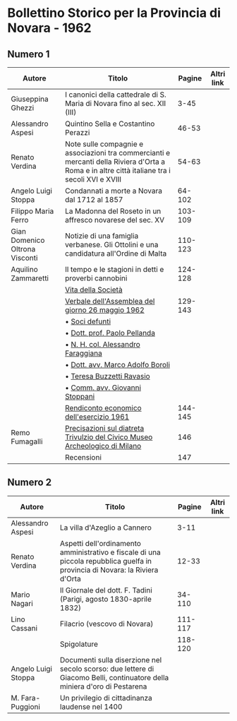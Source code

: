 # Bollettino Storico per la Provincia di Novara - 1962

## Numero 1

| Autore                         | Titolo                                                                                                                                         | Pagine  | Altri link |
|--------------------------------|------------------------------------------------------------------------------------------------------------------------------------------------|---------|------------|
| Giuseppina Ghezzi              | I canonici della cattedrale di S. Maria di Novara fino al sec. XII (III)                                                                       | 3-45    |            |
| Alessandro Aspesi              | Quintino Sella e Costantino Perazzi                                                                                                            | 46-53   |            |
| Renato Verdina                 | Note sulle compagnie e associazioni tra commercianti e mercanti della Riviera d'Orta a Roma e in altre città italiane tra i secoli XVI e XVIII | 54-63   |            |
| Angelo Luigi Stoppa            | Condannati a morte a Novara dal 1712 al 1857                                                                                                   | 64-102  |            |
| Filippo Maria Ferro            | La Madonna del Roseto in un affresco novarese del sec. XV                                                                                      | 103-109 |            |
| Gian Domenico Oltrona Visconti | Notizie di una famiglia verbanese. Gli Ottolini e una candidatura all'Ordine di Malta                                                          | 110-123 |            |
| Aquilino Zammaretti            | Il tempo e le stagioni in detti e proverbi cannobini                                                                                           | 124-128 |            |
|                                | [Vita della Società](http://www.ssno.it/BSPNo/bspn_vita62.html#620)                                                                            |         |            |
|                                | [Verbale dell'Assemblea del giorno 26 maggio 1962](http://www.ssno.it/BSPNo/bspn_vita62.html#621)                                              | 129-143 |            |
|                                | • [Soci defunti](http://www.ssno.it/BSPNo/bspn_vita62.html#623)                                                                                |         |            |
|                                | • [Dott. prof. Paolo Pellanda](http://www.ssno.it/BSPNo/bspn_vita62.html#623-1)                                                                |         |            |
|                                | • [N. H. col. Alessandro Faraggiana](http://www.ssno.it/BSPNo/bspn_vita62.html#623-2)                                                          |         |            |
|                                | • [Dott. avv. Marco Adolfo Boroli](http://www.ssno.it/BSPNo/bspn_vita62.html#623-3)                                                            |         |            |
|                                | • [Teresa Buzzetti Ravasio](http://www.ssno.it/BSPNo/bspn_vita62.html#623-4)                                                                   |         |            |
|                                | • [Comm. avv. Giovanni Stoppani](http://www.ssno.it/BSPNo/bspn_vita62.html#623-5)                                                              |         |            |
|                                | [Rendiconto economico dell'esercizio 1961](http://www.ssno.it/BSPNo/bspn_vita62.html#622)                                                      | 144-145 |            |
| Remo Fumagalli                 | [Precisazioni sul diatreta Trivulzio del Civico Museo Archeologico di Milano](http://www.ssno.it/BSPNo/bspn_vita62.html#624)                   | 146     |            |
|                                | Recensioni                                                                                                                                     | 147     |            |

## Numero 2

| Autore              | Titolo                                                                                                                       | Pagine  | Altri link |
|---------------------|------------------------------------------------------------------------------------------------------------------------------|---------|------------|
| Alessandro Aspesi   | La villa d'Azeglio a Cannero                                                                                                 | 3-11    |            |
| Renato Verdina      | Aspetti dell'ordinamento amministrativo e fiscale di una piccola repubblica guelfa in provincia di Novara: la Riviera d'Orta | 12-33   |            |
| Mario Nagari        | Il Giornale del dott. F. Tadini (Parigi, agosto 1830-aprile 1832)                                                            | 34-110  |            |
| Lino Cassani        | Filacrio (vescovo di Novara)                                                                                                 | 111-117 |            |
|                     | Spigolature                                                                                                                  | 118-120 |            |
| Angelo Luigi Stoppa | Documenti sulla diserzione nel secolo scorso: due lettere di Giacomo Belli, continuatore della miniera d'oro di Pestarena    |         |            |
| M. Fara-Puggioni    | Un privilegio di cittadinanza laudense nel 1400                                                                              |         |            |
